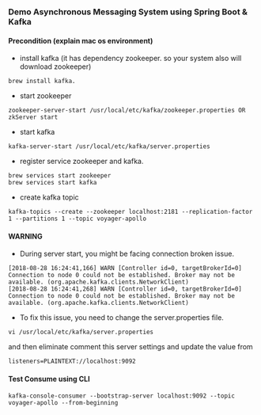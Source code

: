 ### Demo Asynchronous Messaging System using Spring Boot & Kafka

#### Precondition (explain mac os environment)
- install kafka (it has dependency zookeeper. so your system also will download zookeeper)
```
brew install kafka.
```

- start zookeeper
```
zookeeper-server-start /usr/local/etc/kafka/zookeeper.properties OR zkServer start
```

- start kafka
```
kafka-server-start /usr/local/etc/kafka/server.properties
```

- register service zookeeper and kafka.
```
brew services start zookeeper
brew services start kafka
```

- create kafka topic
```
kafka-topics --create --zookeeper localhost:2181 --replication-factor 1 --partitions 1 --topic voyager-apollo
```

#### WARNING
- During server start, you might be facing connection broken issue.
```
[2018-08-28 16:24:41,166] WARN [Controller id=0, targetBrokerId=0] Connection to node 0 could not be established. Broker may not be available. (org.apache.kafka.clients.NetworkClient)
[2018-08-28 16:24:41,268] WARN [Controller id=0, targetBrokerId=0] Connection to node 0 could not be established. Broker may not be available. (org.apache.kafka.clients.NetworkClient)
```

- To fix this issue, you need to change the server.properties file.
```
vi /usr/local/etc/kafka/server.properties
```

and then eliminate comment this server settings and update the value from
```
listeners=PLAINTEXT://localhost:9092
```

#### Test Consume using CLI
```
kafka-console-consumer --bootstrap-server localhost:9092 --topic voyager-apollo --from-beginning
```
